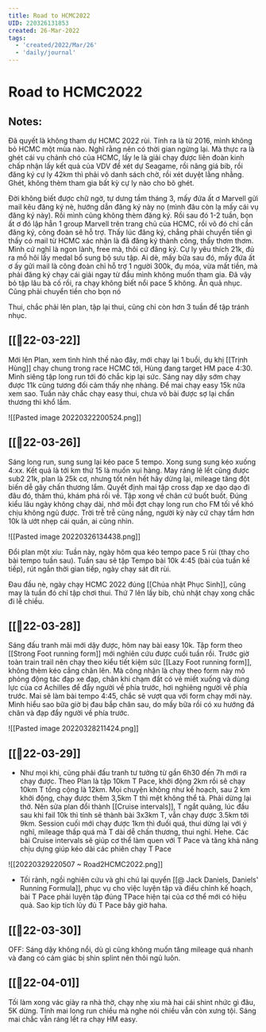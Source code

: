 ```yaml
---
title: Road to HCMC2022
UID: 220326131853
created: 26-Mar-2022
tags:
  - 'created/2022/Mar/26'
  - 'daily/journal'
---
```

# Road to HCMC2022

## Notes:
Đã quyết là không tham dự HCMC 2022 rùi. Tính ra là từ 2016, mình không bỏ HCMC một mùa nào. Nghĩ rằng nên có thời gian ngừng lại. Mà thực ra là ghét cái vụ chảnh chó của HCMC, lấy le là giải chạy được liên đoàn kinh chấp nhận lấy kết quả của VDV để xét dự Seagame, rồi nâng giá bib, rồi đăng ký cự ly 42km thì phải vô danh sách chờ, rồi xét duyệt lằng nhằng. Ghét, không thèm tham gia bất kỳ cự ly nào cho bõ ghét.

Đời không biết được chữ ngờ, tự dưng tầm tháng 3, mấy đứa ất ơ Marvell gửi mail kêu đăng ký nè, hướng dẫn đăng ký này nọ (mình đâu còn lạ mấy cái vụ đăng ký này). Rồi mình cũng không thèm đăng ký. Rồi sau đó 1-2 tuần, bọn ất ơ đó lập hẳn 1 group Marvell trên trang chủ của HCMC, rồi vô đó chỉ cần đăng ký, công đoàn sẽ hỗ trợ. Thấy lúc đăng ký, chẳng phải chuyển tiền gì thấy có mail từ HCMC xác nhận là đã đăng ký thành công, thấy thơm thơm. Mình cứ nghĩ là ngon lành, free mà, thôi cứ đăng ký. Cự ly  yêu thích 21k, đủ ra mồ hôi lấy medal bổ sung bộ sưu tập. Ai dè, mấy bữa sau đó, mấy đứa ất ơ ấy gửi mail là công đoàn chỉ hỗ trợ 1 người 300k, đụ móa, vừa mất tiền, mà phải đăng ký chạy cái giải ngay từ đầu mình không muốn tham gia. Đã vậy bỏ tập lâu bà cố rồi, ra chạy không biết nổi pace 5 không. Ăn quả nhục. Cũng phải chuyển tiền cho bọn nó

Thui, chắc phải lên plan, tập lại thui, cũng chỉ còn hơn 3 tuần để tập tránh nhục.

## [[📝22-03-22]]
Mới lên Plan, xem tình hình thế nào đây, mới chạy lại 1 buổi, dụ khị [[Trịnh Hùng]] chạy chung trong race HCMC tới, Hùng đang target HM pace 4:30. Mình siêng tập long run tới đó chắc kịp lại sức. Sáng nay dậy sớm chạy được 11k cũng tương đối cảm thấy nhẹ nhàng. Để mai chạy easy 15k nữa xem sao. Tuần này chắc chạy easy thui, chưa vô bài được sợ lại chấn thương thì khổ lắm.

![[Pasted image 20220322200524.png]]

## [[📝22-03-26]]
Sáng long run, sung sung lại kéo pace 5 tempo. Xong sung sung kéo xuống 4:xx. Kết quả là tới km thứ 15 là muốn xụi hàng. May ráng lê lết cũng được sub2 21k, plan là 25k cơ, nhưng tốt nên hết hãy dừng lại, mileage tăng đột biến dễ gây chấn thương lắm. Quyết định mai tập cross đạp xe dạo dạo đi đâu đó, thăm thú, khám phá rồi về. Tập xong về chân cứ buốt buốt. Đúng kiểu lâu ngày không chạy dài, nhớ mỗi đợt chạy long run cho FM tối về khó chịu không ngủ được. Trời trễ trễ cũng nắng, người kỳ này cứ chạy tầm hơn 10k là ướt nhẹp cái quần, ai cũng nhìn.

![[Pasted image 20220326134438.png]]

Đổi plan một xíu: Tuần này, ngày hôm qua kéo tempo pace 5 rùi (thay cho bài tempo tuần sau). Tuần sau sẽ tập Tempo bài 10k 4:45 (bài của tuần kế tiếp), rút ngắn thời gian tiếp, ngày chạy sát đít rùi.

Đau đầu nè, ngày chạy HCMC 2022 đúng [[Chúa nhật Phục Sinh]], cũng may là tuần đó chỉ tập chơi thui. Thứ 7 lên lấy bib, chủ nhật chạy xong chắc đi lễ chiều.

## [[📝22-03-28]]
Sáng đấu tranh mãi mới dậy được, hôm nay bài easy 10k. Tập form theo [[Strong Foot running form]] mới nghiên cứu được cuối tuần rồi. Trước giờ toàn train trail nên chạy theo kiểu tiết kiệm sức [[Lazy Foot running form]], không thèm kéo cẳng chân lên. Mà công nhận là chạy theo form này mô phỏng động tác đạp xe đạp, chân khi chạm đất có vẻ miết xuống và dùng lực của cơ Achilles để đẩy người về phía trước, hơi nghiêng người về phía trước. Mai sẽ làm bài tempo 4:45, chắc sẽ vượt qua với form chạy mới này. Mình hiểu sao bữa giờ bị đau bắp chân sau, do mấy bữa rồi có xu hướng đá chân và đạp đẩy người về phía trước.

![[Pasted image 20220328211424.png]]

## [[📝22-03-29]]
- Như mọi khi, cũng phải đấu tranh tư tưởng từ gần 6h30 đến 7h mới ra chạy được. Theo Plan là tập 10km T Pace, khởi động 2km rồi sẽ chạy 10km T tổng cộng là 12km. Mọi chuyện không như kế hoạch, sau 2 km khởi động, chạy được thêm 3,5km T thì mệt không thể tả. Phải dừng lại thở. Nên sửa plan đổi thành [[Cruise intervals]], T ngắt quãng, lúc đầu sau khi fail 10k thì tính sẽ thành bài 3x3km T, vẫn chạy được 3.5km tới 9km. Session cuối mới chạy được 1km thì đuối quá, thui dừng lại với ý nghĩ, mileage thấp quá mà T dài dễ chấn thương, thui nghỉ. Hehe. Các bài Cruise intervals sẽ giúp cơ thể làm quen với T Pace và tăng khả năng chịu dựng giúp kéo dài các phiên chạy T Pace

![[20220329220507 ~ Road2HCMC2022.png]]

- Tối rảnh, ngồi nghiên cứu và ghi chú lại quyển [[@ Jack Daniels, Daniels' Running Formula]], phục vụ cho việc luyện tập và điều chỉnh kế hoạch, bài T Pace phải luyện tập đúng TPace hiện tại của cơ thể mới có hiệu quả. Sao kịp tích lũy đủ T Pace bây giờ haha.

## [[📝22-03-30]]
OFF: Sáng dậy không nổi, dù gì cũng không muốn tăng mileage quá nhanh và đang có cảm giác bị shin splint nên thôi ngủ luôn.

## [[📝22-04-01]]
Tối làm xong vác giày ra nhà thờ, chạy nhẹ xìu mà hai cái shint nhức gì đâu, 5K dừng. Tính mai long run chiều mà nghe nói chiều vẫn còn xưng tội. Sáng mai chắc vẫn ráng lết ra chạy HM easy. 